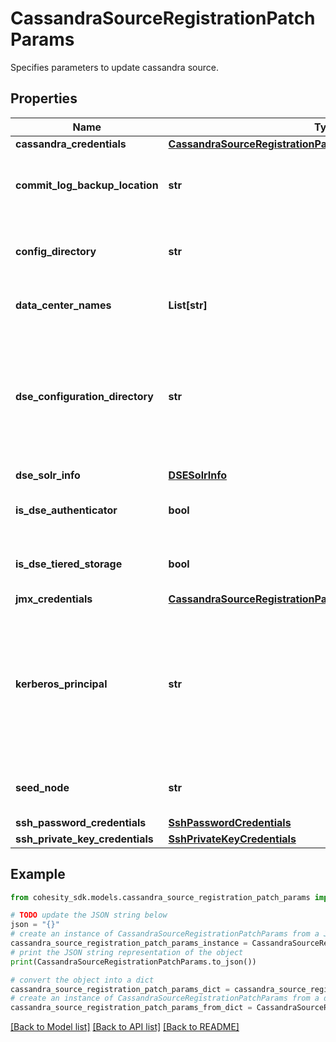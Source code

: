 # CassandraSourceRegistrationPatchParams

Specifies parameters to update cassandra source.

## Properties

Name | Type | Description | Notes
------------ | ------------- | ------------- | -------------
**cassandra_credentials** | [**CassandraSourceRegistrationParamsAllOfCassandraCredentials**](CassandraSourceRegistrationParamsAllOfCassandraCredentials.md) |  | [optional] 
**commit_log_backup_location** | **str** | Commit Logs backup location on cassandra nodes | [optional] 
**config_directory** | **str** | Directory path containing Cassandra configuration YAML file. | [optional] 
**data_center_names** | **List[str]** | Data centers for this cluster. | [optional] 
**dse_configuration_directory** | **str** | Directory from where DSE specific configuration can be read. This should be set only when you are using the DSE distribution of Cassandra. | [optional] 
**dse_solr_info** | [**DSESolrInfo**](DSESolrInfo.md) |  | [optional] 
**is_dse_authenticator** | **bool** | Set to true if this cluster has DSE Authenticator. | [optional] 
**is_dse_tiered_storage** | **bool** | Set to true if this cluster has DSE tiered storage. | [optional] 
**jmx_credentials** | [**CassandraSourceRegistrationParamsAllOfJmxCredentials**](CassandraSourceRegistrationParamsAllOfJmxCredentials.md) |  | [optional] 
**kerberos_principal** | **str** | Principal for the kerberos connection. (This is required only if your Cassandra has Kerberos authentication. Please refer to the user guide.) | [optional] 
**seed_node** | **str** | Any one seed node of the Cassandra cluster. | [optional] 
**ssh_password_credentials** | [**SshPasswordCredentials**](SshPasswordCredentials.md) |  | [optional] 
**ssh_private_key_credentials** | [**SshPrivateKeyCredentials**](SshPrivateKeyCredentials.md) |  | [optional] 

## Example

```python
from cohesity_sdk.models.cassandra_source_registration_patch_params import CassandraSourceRegistrationPatchParams

# TODO update the JSON string below
json = "{}"
# create an instance of CassandraSourceRegistrationPatchParams from a JSON string
cassandra_source_registration_patch_params_instance = CassandraSourceRegistrationPatchParams.from_json(json)
# print the JSON string representation of the object
print(CassandraSourceRegistrationPatchParams.to_json())

# convert the object into a dict
cassandra_source_registration_patch_params_dict = cassandra_source_registration_patch_params_instance.to_dict()
# create an instance of CassandraSourceRegistrationPatchParams from a dict
cassandra_source_registration_patch_params_from_dict = CassandraSourceRegistrationPatchParams.from_dict(cassandra_source_registration_patch_params_dict)
```
[[Back to Model list]](../README.md#documentation-for-models) [[Back to API list]](../README.md#documentation-for-api-endpoints) [[Back to README]](../README.md)


